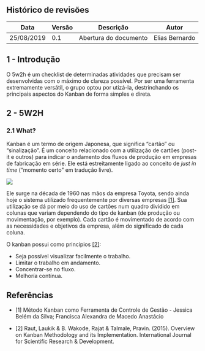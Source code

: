 ## Histórico de revisões

|Data|Versão|Descrição|Autor|
|-|-|-|-|
|25/08/2019|0.1| Abertura do documento |Elias Bernardo|

## 1 - Introdução

O 5w2h é um checklist de determinadas atividades que precisam ser desenvolvidas com o máximo de clareza possível. Por ser uma ferramenta extremamente versátil, o grupo optou por utizá-la, destrinchando os principais aspectos do Kanban de forma simples e direta.

## 2 - 5W2H

### 2.1 What?

Kanban é um termo de origem Japonesa, que significa “cartão” ou “sinalização”. É um conceito relacionado com a utilização de cartões (post-it e outros) para indicar o andamento dos fluxos de produção em empresas de fabricação em série. Ele está estreitamente ligado ao conceito de _just in time_ (“momento certo” em tradução livre).

![](https://nugalis.com/japanese/vocabulary/image/3622/v1-/kanban-signsignboarddoorplateposter.jpg)

Ele surge na década de 1960 nas mãos da empresa Toyota, sendo ainda hoje o sistema utilizado frequentemente por diversas empresas [[1]](#referencias). Sua utilização se dá por meio do uso de cartões num quadro dividido em colunas que variam dependendo do tipo de kanban (de produção ou movimentação, por exemplo). Cada cartão é movimentado de acordo com as necessidades e objetivos da empresa, além do significado de cada coluna.

O kanban possui como princípios [[2]](#referencias):

- Seja possível visualizar facilmente o trabalho. 
- Limitar o trabalho em andamento. 
- Concentrar-se no fluxo. 
- Melhoría contínua.


## Referências

- [1] Método Kanban como Ferramenta de Controle de Gestão - Jessica Belém da Silva; Francisca Alexandra de Macedo Anastácio 

- [2] Raut, Laukik & B. Wakode, Rajat & Talmale, Pravin. (2015). Overview on Kanban Methodology and its Implementation. International Journal for Scientific Research & Development.
